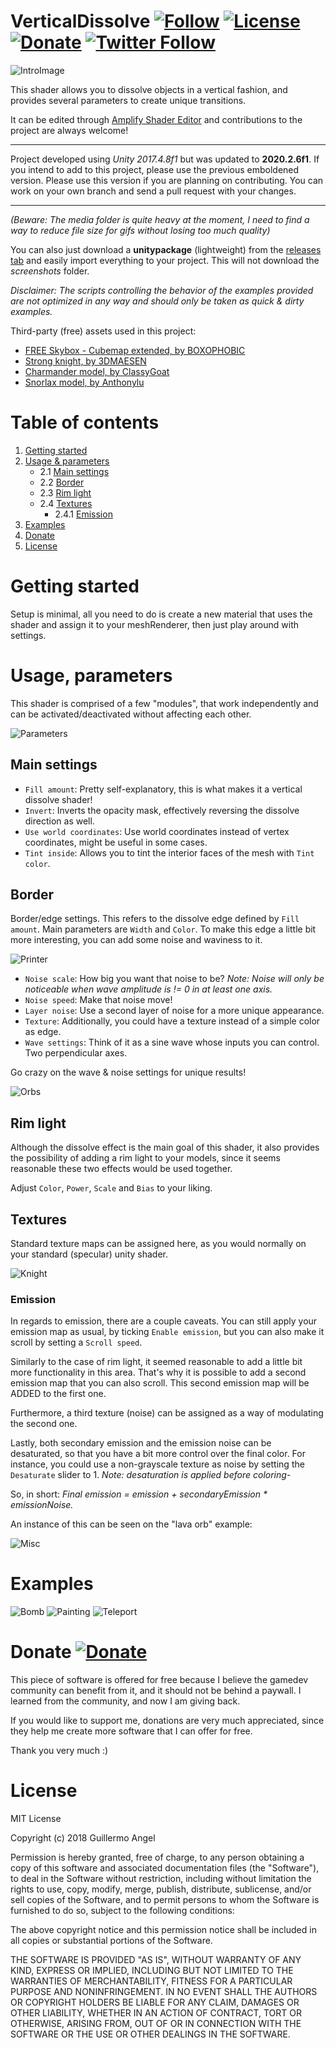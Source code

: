 # VerticalDissolve [![Follow](https://img.shields.io/github/followers/adultlink.svg?style=social&label=Follow)](https://github.com/adultlink) [![License](https://img.shields.io/badge/License-MIT-lightgrey.svg?style=flat)](http://adultlink.mit-license.org) [![Donate](https://img.shields.io/badge/Donate-PayPal-green.svg)](https://www.paypal.me/adultlink/5usd) [![Twitter Follow](https://img.shields.io/twitter/follow/ved_adultlink.svg?label=Follow&style=social)](https://twitter.com/ved_adultlink)  

![IntroImage](Media/Monkeys.gif)

This shader allows you to dissolve objects in a vertical fashion, and provides several parameters to create unique transitions.

It can be edited through [Amplify Shader Editor](http://amplify.pt/unity/amplify-shader-editor) and contributions to the project are always welcome!

---

Project developed using *Unity 2017.4.8f1* but was updated to **2020.2.6f1**. If you intend to add to this project, please use the previous emboldened version. Please use this version if you are planning on contributing. You can work on your own branch and send a pull request with your changes.

---

_(Beware: The media folder is quite heavy at the moment, I need to find a way to reduce file size for gifs without losing too much quality)_

You can also just download a **unitypackage** (lightweight) from the [releases tab](https://github.com/AdultLink/VerticalDissolve/releases) and easily import everything to your project. This will not download the _screenshots_ folder.

_Disclaimer: The scripts controlling the behavior of the examples provided are not optimized in any way and should only be taken as quick & dirty examples._

Third-party (free) assets used in this project:
- [FREE Skybox - Cubemap extended, by BOXOPHOBIC](https://assetstore.unity.com/packages/vfx/shaders/free-skybox-cubemap-extended-107400)
- [Strong knight, by 3DMAESEN](https://assetstore.unity.com/packages/vfx/shaders/free-skybox-cubemap-extended-107400)
- [Charmander model, by ClassyGoat](https://www.thingiverse.com/thing:826836)
- [Snorlax model, by Anthonylu](https://www.thingiverse.com/thing:1780291)

# Table of contents
1. [Getting started](#getting-started)
2. [Usage & parameters](#usage-parameters)
   - 2.1 [Main settings](#main-settings)
   - 2.2 [Border](#border)
   - 2.3 [Rim light](#rim-light)
   - 2.4 [Textures](#textures)
      - 2.4.1 [Emission](#emission)
3. [Examples](#examples)
4. [Donate](#donate)
5. [License](#license)

# Getting started
Setup is minimal, all you need to do is create a new material that uses the shader and assign it to your meshRenderer, then just play around with settings.

# Usage, parameters

This shader is comprised of a few "modules", that work independently and can be activated/deactivated without affecting each other.

![Parameters](Media/Parameters.jpg)

## Main settings

- `Fill amount`: Pretty self-explanatory, this is what makes it a vertical dissolve shader!
- `Invert`: Inverts the opacity mask, effectively reversing the dissolve direction as well.
- `Use world coordinates`: Use world coordinates instead of vertex coordinates, might be useful in some cases.
- `Tint inside`: Allows you to tint the interior faces of the mesh with `Tint color`.

## Border

Border/edge settings. This refers to the dissolve edge defined by `Fill amount`. Main parameters are `Width` and `Color`. To make this edge a little bit more interesting, you can add some noise and waviness to it.

![Printer](Media/Printer.gif)

- `Noise scale`: How big you want that noise to be? _Note: Noise will only be noticeable when wave amplitude is != 0 in at least one axis._
- `Noise speed`: Make that noise move!
- `Layer noise`: Use a second layer of noise for a more unique appearance.
- `Texture`: Additionally, you could have a texture instead of a simple color as edge.
- `Wave settings`: Think of it as a sine wave whose inputs you can control. Two perpendicular axes.

Go crazy on the wave & noise settings for unique results!

![Orbs](Media/Orbs.gif)

## Rim light

Although the dissolve effect is the main goal of this shader, it also provides the possibility of adding a rim light to your models, since it seems reasonable these two effects would be used together.

Adjust `Color`, `Power`, `Scale` and `Bias` to your liking.

## Textures

Standard texture maps can be assigned here, as you would normally on your standard (specular) unity shader.

![Knight](Media/Knight.gif)

### Emission

In regards to emission, there are a couple caveats. You can still apply your emission map as usual, by ticking `Enable emission`, but you can also make it scroll by setting a `Scroll speed`.

Similarly to the case of rim light, it seemed reasonable to add a little bit more functionality in this area. That's why it is possible to add a second emission map that you can also scroll. This second emission map will be ADDED to the first one.

Furthermore, a third texture (noise) can be assigned as a way of modulating the second one.

Lastly, both secondary emission and the emission noise can be desaturated, so that you have a bit more control over the final color. For instance, you could use a non-grayscale texture as noise by setting the `Desaturate` slider to 1. _Note: desaturation is applied before coloring_-

So, in short: _Final emission = emission + secondaryEmission * emissionNoise._

An instance of this can be seen on the "lava orb" example:

![Misc](Media/Misc.gif)

# Examples

![Bomb](Media/Bomb.gif)
![Painting](Media/Painting.gif)
![Teleport](Media/Teleport.gif)

# Donate [![Donate](https://img.shields.io/badge/Donate-PayPal-green.svg)](https://www.paypal.me/adultlink/5usd)

This piece of software is offered for free because I believe the gamedev community can benefit from it, and it should not be behind a paywall. I learned from the community, and now I am giving back.

If you would like to support me, donations are very much appreciated, since they help me create more software that I can offer for free.

Thank you very much :)

# License
MIT License

Copyright (c) 2018 Guillermo Angel

Permission is hereby granted, free of charge, to any person obtaining a copy
of this software and associated documentation files (the "Software"), to deal
in the Software without restriction, including without limitation the rights
to use, copy, modify, merge, publish, distribute, sublicense, and/or sell
copies of the Software, and to permit persons to whom the Software is
furnished to do so, subject to the following conditions:

The above copyright notice and this permission notice shall be included in all
copies or substantial portions of the Software.

THE SOFTWARE IS PROVIDED "AS IS", WITHOUT WARRANTY OF ANY KIND, EXPRESS OR
IMPLIED, INCLUDING BUT NOT LIMITED TO THE WARRANTIES OF MERCHANTABILITY,
FITNESS FOR A PARTICULAR PURPOSE AND NONINFRINGEMENT. IN NO EVENT SHALL THE
AUTHORS OR COPYRIGHT HOLDERS BE LIABLE FOR ANY CLAIM, DAMAGES OR OTHER
LIABILITY, WHETHER IN AN ACTION OF CONTRACT, TORT OR OTHERWISE, ARISING FROM,
OUT OF OR IN CONNECTION WITH THE SOFTWARE OR THE USE OR OTHER DEALINGS IN THE
SOFTWARE.


